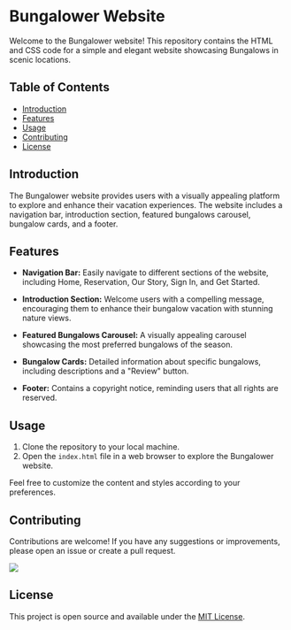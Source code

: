 # Bungalower Website

Welcome to the Bungalower website! This repository contains the HTML and CSS code for a simple and elegant website showcasing Bungalows in scenic locations.

## Table of Contents

- [Introduction](#introduction)
- [Features](#features)
- [Usage](#usage)
- [Contributing](#contributing)
- [License](#license)

## Introduction

The Bungalower website provides users with a visually appealing platform to explore and enhance their vacation experiences. The website includes a navigation bar, introduction section, featured bungalows carousel, bungalow cards, and a footer.

## Features

- **Navigation Bar:** Easily navigate to different sections of the website, including Home, Reservation, Our Story, Sign In, and Get Started.

- **Introduction Section:** Welcome users with a compelling message, encouraging them to enhance their bungalow vacation with stunning nature views.

- **Featured Bungalows Carousel:** A visually appealing carousel showcasing the most preferred bungalows of the season.

- **Bungalow Cards:** Detailed information about specific bungalows, including descriptions and a "Review" button.

- **Footer:** Contains a copyright notice, reminding users that all rights are reserved.

## Usage

1. Clone the repository to your local machine.
2. Open the `index.html` file in a web browser to explore the Bungalower website.

Feel free to customize the content and styles according to your preferences.

## Contributing

Contributions are welcome! If you have any suggestions or improvements, please open an issue or create a pull request.

![](image/project-gif.gif)

## License

This project is open source and available under the [MIT License](LICENSE).

